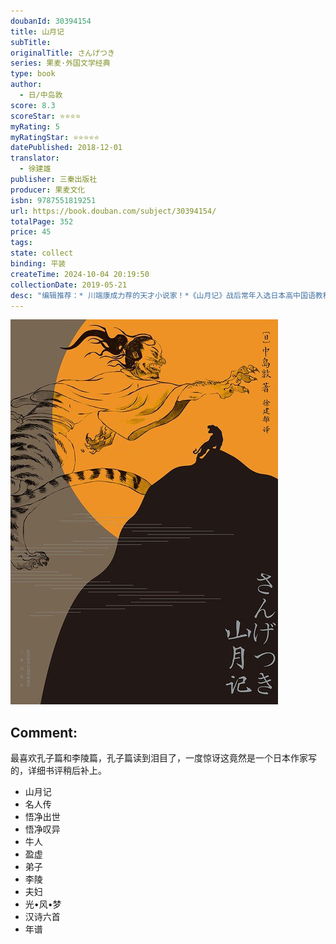 ```yaml
---
doubanId: 30394154
title: 山月记
subTitle: 
originalTitle: さんげつき
series: 果麦·外国文学经典
type: book
author: 
  - 日/中岛敦
score: 8.3
scoreStar: ⭐⭐⭐⭐
myRating: 5
myRatingStar: ⭐⭐⭐⭐⭐
datePublished: 2018-12-01
translator: 
  - 徐建雄
publisher: 三秦出版社
producer: 果麦文化
isbn: 9787551819251
url: https://book.douban.com/subject/30394154/
totalPage: 352
price: 45
tags: 
state: collect
binding: 平装
createTime: 2024-10-04 20:19:50
collectionDate: 2019-05-21
desc: "编辑推荐：* 川端康成力荐的天才小说家！*《山月记》战后常年入选日本高中国语教科书，成就中岛敦“国民作家”美誉。* 如梦似幻，亦庄亦谐，他被誉为日本虚无主义文学的开端，有“小芥川”之称。* 在自傲与自卑之间无所逃遁的李征，不停追问生命意义的沙僧悟净……* 也许，你可以从他们身上看到自己的影子。而这本书会告诉你，唯有行动可以抵抗虚无。* 独家收录十篇代表作，附录中岛敦汉诗及年谱。* 鬼才漫画家撒旦君插画，完美再现古典诡谲的世界。* 裸背线装，复古、精致、典雅。在古典与现代之间，读懂《山月记》，就读懂自己内心的焦虑。本书为中岛敦的中短篇小说集，独家收录十篇名作，鬼才漫画家撒旦君插画。他的小说多取材于中国古典，如《左传》《论语》《庄子》《史记》《西游记》及唐传奇，融合了浓郁的中国古典气质与诡诞的日本怪谈风。他将现代人的思想注入历史人物中...(展开全部)编辑推荐：* 川端康成力荐的天才小说家！*《山月记》战后常年入选日本高中国语教科书，成就中岛敦“国民作家”美誉。* 如梦似幻，亦庄亦谐，他被誉为日本虚无主义文学的开端，有“小芥川”之称。* 在自傲与自卑之间无所逃遁的李征，不停追问生命意义的沙僧悟净……* 也许，你可以从他们身上看到自己的影子。而这本书会告诉你，唯有行动可以抵抗虚无。* 独家收录十篇代表作，附录中岛敦汉诗及年谱。* 鬼才漫画家撒旦君插画，完美再现古典诡谲的世界。* 裸背线装，复古、精致、典雅。在古典与现代之间，读懂《山月记》，就读懂自己内心的焦虑。本书为中岛敦的中短篇小说集，独家收录十篇名作，鬼才漫画家撒旦君插画。他的小说多取材于中国古典，如《左传》《论语》《庄子》《史记》《西游记》及唐传奇，融合了浓郁的中国古典气质与诡诞的日本怪谈风。他将现代人的思想注入历史人物中，古籍中冰冷的人物突然复活，成了有血有肉、能引人共鸣的充满戏剧感的角色。他将知识分子的孤独虚无感这一主题发挥到了极致，借用中国古典的壳子创造了一个如梦似幻、亦庄亦谐的世界。故事里的主人公通常是自我意识过剩、思想延宕了行动的“哈姆雷特”式人物，集悲剧与滑稽性为一身。不过，异化为老虎的李征，追问生命意义的悟净，最终都破解迷局，用行动点燃了自己。此书专治文艺青年“纠结虚无”症，疏肝理气，药到病除。“我深怕自己本非美玉，故而不敢加以刻苦琢磨，却又半信自己是块美玉，故又不肯庸庸碌碌，与瓦砾为伍。”“无所作为，则人生太长；欲有所为，则人生太短。”“一味地去忧虑遥远的将来，则眼前必有忧患。”“你要懂得，所谓‘爱’，就是一种更高级的理解。所谓‘行’，就是更明确的思考。”“不考虑结果是否成功，只是极尽全力地测试一下。即便遭到决定性的失败也在所不惜。 ”“熊熊燃烧着的烈火，本身是不知道自己正在燃烧的。觉得自己正在燃烧的时候，往往还没有真正燃烧起来。”中岛敦(1909-1942)日本漫画《文豪野犬》主人公。出生于日本东京，祖父及父亲都是汉儒学者。1933年3月毕业于东京帝国大学文学部，曾在横滨女子高等学校任教，后任职南洋厅。1942年12月因哮喘病发作而去世。《山月记》在战后被选入日本高中国语教科书，广为流传。《 光·风·梦》为芥川文学奖候选作品。由筑摩书房出版的《中岛敦全集》获日本“每日出版文化奖”。译者：徐建雄，“质检派”译者,在“质检”的基础上追求精准、优美的译文。译作: 《舞姬》《美丽与哀愁》《御伽草纸》《少爷》《我是猫》《春琴抄》。绘者：撒旦君，漫画人，出版《华夏异世录》《撒旦叔叔给你讲故事》《杂鱼集》。"
---
```


![image](99.Attachments/Files/s33864290.jpg)

Comment: 
---
最喜欢孔子篇和李陵篇，孔子篇读到泪目了，一度惊讶这竟然是一个日本作家写的，详细书评稍后补上。


  - 山月记
  - 名人传
  - 悟净出世
  - 悟净叹异
  - 牛人
  - 盈虚
  - 弟子
  - 李陵
  - 夫妇
  - 光•风•梦
  - 汉诗六首
  - 年谱
